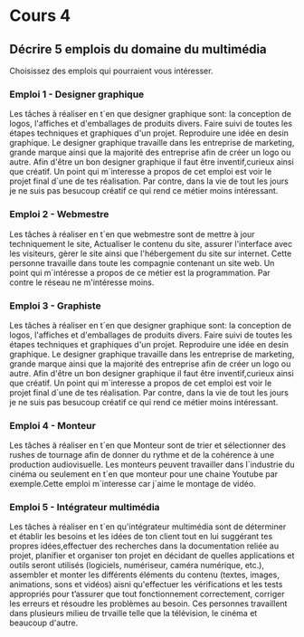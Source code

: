 # Cours 4
## Décrire 5 emplois du domaine du multimédia
Choisissez des emplois qui pourraient vous intéresser.

### Emploi 1 - Designer graphique
Les tâches à réaliser en t´en que designer graphique sont: la conception de logos, l'affiches et d'emballages de produits divers. Faire suivi de toutes les étapes techniques et graphiques d'un projet. Reproduire une idée en desin graphique. Le designer graphique travaille dans les entreprise de marketing, grande marque ainsi que la majorité des entreprise afin de créer un logo ou autre. Afin d'être un bon designer graphique il faut être inventif,curieux ainsi que créatif. Un point qui m´interesse a propos de cet emploi est voir le projet final d´une de tes réalisation. Par contre, dans la vie de tout les jours je ne suis pas besucoup créatif ce qui rend ce métier moins intéressant.

### Emploi 2 - Webmestre
Les tâches à réaliser en t´en que webmestre sont de mettre à jour techniquement le site, Actualiser le contenu du site, assurer l'interface avec les visiteurs, gèrer le site ainsi que l'hébergement du site sur internet. Cette personne travaille dans toute les compagnie contenant un site web. Un point qui m´intéresse a propos de ce métier est la programmation. Par contre le réseau ne m'intéresse moins.

### Emploi 3 - Graphiste
Les tâches à réaliser en t´en que designer graphique sont: la conception de logos, l'affiches et d'emballages de produits divers. Faire suivi de toutes les étapes techniques et graphiques d'un projet. Reproduire une idée en desin graphique. Le designer graphique travaille dans les entreprise de marketing, grande marque ainsi que la majorité des entreprise afin de créer un logo ou autre. Afin d'être un bon designer graphique il faut être inventif,curieux ainsi que créatif. Un point qui m´interesse a propos de cet emploi est voir le projet final d´une de tes réalisation. Par contre, dans la vie de tout les jours je ne suis pas besucoup créatif ce qui rend ce métier moins intéressant.

### Emploi 4 - Monteur
Les tâches à réaliser en t´en que Monteur sont de trier et sélectionner des rushes de tournage afin de donner du rythme et de la cohérence à une production audiovisuelle. Les monteurs peuvent travailler dans l´industrie du cinéma ou seulement en t´en que monteur pour une chaine Youtube par exemple.Cette emploi m´interesse car j´aime le montage de vidéo.

### Emploi 5 - Intégrateur multimédia
Les tâches à réaliser en t´en qu'intégrateur multimédia sont de déterminer et établir les besoins et les idées de ton client tout en lui suggérant tes propres idées,effectuer des recherches dans la documentation reliée au projet, planifier et organiser ton projet en décidant de quelles applications et outils seront utilisés (logiciels, numériseur, caméra numérique, etc.), assembler et monter les différents éléments du contenu (textes, images, animations, sons et vidéos) aisni qu'effectuer les vérifications et les tests appropriés pour t’assurer que tout fonctionnement correctement, corriger les erreurs et résoudre les problèmes au besoin. Ces personnes travaillent dans plusieurs milieu de trvaille telle que la télévision, le cinéma et beaucoup d'autre.
